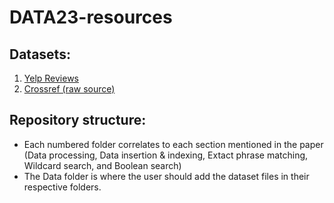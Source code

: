 # DATA23-resources

## Datasets:
1. [Yelp Reviews](https://www.kaggle.com/datasets/luisfredgs/yelp-reviews-csv)
2. [Crossref (raw source)](https://academictorrents.com/details/e4287cb7619999709f6e9db5c359dda17e93d515)

## Repository structure:
- Each numbered folder correlates to each section mentioned in the paper (Data processing, Data insertion & indexing, Extact phrase matching, Wildcard search, and Boolean search)
- The Data folder is where the user should add the dataset files in their respective folders.
